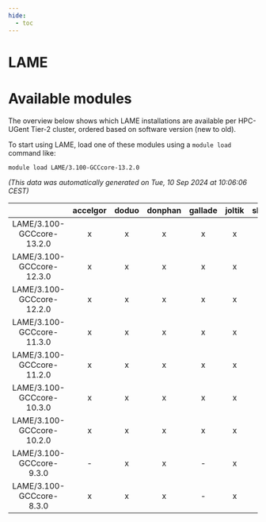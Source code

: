 ```yaml
---
hide:
  - toc
---
```


LAME
====

# Available modules


The overview below shows which LAME installations are available per HPC-UGent Tier-2 cluster, ordered based on software version (new to old).

To start using LAME, load one of these modules using a `module load` command like:

```shell
module load LAME/3.100-GCCcore-13.2.0
```

*(This data was automatically generated on Tue, 10 Sep 2024 at 10:06:06 CEST)*  

| |accelgor|doduo|donphan|gallade|joltik|shinx|skitty|
| :---: | :---: | :---: | :---: | :---: | :---: | :---: | :---: |
|LAME/3.100-GCCcore-13.2.0|x|x|x|x|x|x|x|
|LAME/3.100-GCCcore-12.3.0|x|x|x|x|x|x|x|
|LAME/3.100-GCCcore-12.2.0|x|x|x|x|x|-|x|
|LAME/3.100-GCCcore-11.3.0|x|x|x|x|x|x|x|
|LAME/3.100-GCCcore-11.2.0|x|x|x|x|x|-|x|
|LAME/3.100-GCCcore-10.3.0|x|x|x|x|x|-|x|
|LAME/3.100-GCCcore-10.2.0|x|x|x|x|x|-|x|
|LAME/3.100-GCCcore-9.3.0|-|x|x|-|x|-|x|
|LAME/3.100-GCCcore-8.3.0|x|x|x|-|x|-|x|
